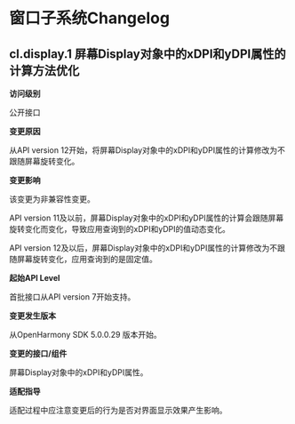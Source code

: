 # 窗口子系统Changelog

## cl.display.1 屏幕Display对象中的xDPI和yDPI属性的计算方法优化

**访问级别**

公开接口

**变更原因**

从API version 12开始，将屏幕Display对象中的xDPI和yDPI属性的计算修改为不跟随屏幕旋转变化。

**变更影响**

该变更为非兼容性变更。

API version 11及以前，屏幕Display对象中的xDPI和yDPI属性的计算会跟随屏幕旋转变化而变化，导致应用查询到的xDPI和yDPI的值动态变化。

API version 12及以后，屏幕Display对象中的xDPI和yDPI属性的计算修改为不跟随屏幕旋转变化，应用查询到的是固定值。

**起始API Level**

首批接口从API version 7开始支持。

**变更发生版本**

从OpenHarmony SDK 5.0.0.29 版本开始。

**变更的接口/组件**

屏幕Display对象中的xDPI和yDPI属性。

**适配指导**

适配过程中应注意变更后的行为是否对界面显示效果产生影响。